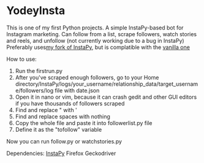 # YodeyInsta
This is one of my first Python projects. A simple InstaPy-based bot for Instagram marketing. Can follow from a list, scrape followers, watch stories and reels, and unfollow (not currently working due to a bug in InstaPy)
Preferably uses<a href="https://github.com/valentino1337/InstaPy">my fork of InstaPy</a>, but is complatible with the <a href="https://github.com/timgrossmann/InstaPy">vanilla one</a>

How to use:
1. Run the firstrun.py
2. After you've scraped enough followers, go to your Home directory/InstaPy/logs/your_username/relationship_data/target_username/followers/log file with date.json
3. Open it in nano or vim, because it can crash gedit and other GUI editors if you have thousands of followers scraped
4. Find and replace " with '
5. Find and replace spaces with nothing
6. Copy the whole file and paste it into followerlist.py file
7. Define it as the "tofollow" variable

Now you can run follow.py or watchstories.py

Dependencies:
<a href="https://github.com/valentino1337/InstaPy">InstaPy</a>
Firefox
Geckodriver
